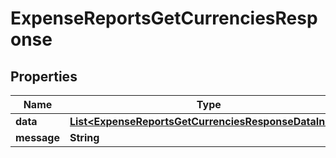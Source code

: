 

# ExpenseReportsGetCurrenciesResponse


## Properties

| Name | Type | Description | Notes |
|------------ | ------------- | ------------- | -------------|
|**data** | [**List&lt;ExpenseReportsGetCurrenciesResponseDataInner&gt;**](ExpenseReportsGetCurrenciesResponseDataInner.md) |  |  [optional] |
|**message** | **String** |  |  [optional] |



